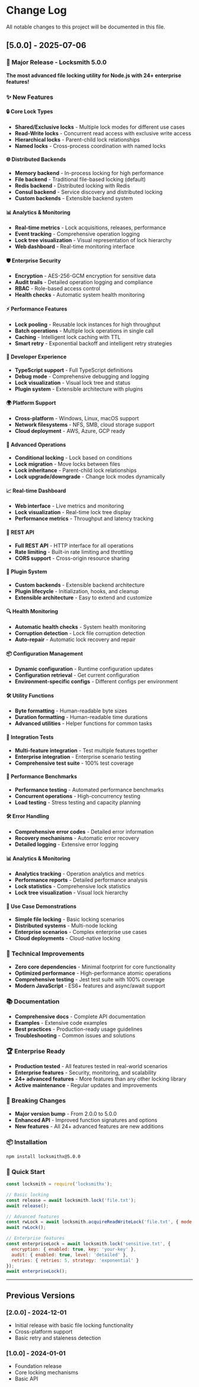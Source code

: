 # Change Log

All notable changes to this project will be documented in this file.

## [5.0.0] - 2025-07-06

### 🚀 Major Release - Locksmith 5.0.0

**The most advanced file locking utility for Node.js with 24+ enterprise features!**

### ✨ New Features

#### 🔒 Core Lock Types
- **Shared/Exclusive locks** - Multiple lock modes for different use cases
- **Read-Write locks** - Concurrent read access with exclusive write access
- **Hierarchical locks** - Parent-child lock relationships
- **Named locks** - Cross-process coordination with named locks

#### 🌐 Distributed Backends
- **Memory backend** - In-process locking for high performance
- **File backend** - Traditional file-based locking (default)
- **Redis backend** - Distributed locking with Redis
- **Consul backend** - Service discovery and distributed locking
- **Custom backends** - Extensible backend system

#### 📊 Analytics & Monitoring
- **Real-time metrics** - Lock acquisitions, releases, performance
- **Event tracking** - Comprehensive operation logging
- **Lock tree visualization** - Visual representation of lock hierarchy
- **Web dashboard** - Real-time monitoring interface

#### 🛡️ Enterprise Security
- **Encryption** - AES-256-GCM encryption for sensitive data
- **Audit trails** - Detailed operation logging and compliance
- **RBAC** - Role-based access control
- **Health checks** - Automatic system health monitoring

#### ⚡ Performance Features
- **Lock pooling** - Reusable lock instances for high throughput
- **Batch operations** - Multiple lock operations in single call
- **Caching** - Intelligent lock caching with TTL
- **Smart retry** - Exponential backoff and intelligent retry strategies

#### 🔧 Developer Experience
- **TypeScript support** - Full TypeScript definitions
- **Debug mode** - Comprehensive debugging and logging
- **Lock visualization** - Visual lock tree and status
- **Plugin system** - Extensible architecture with plugins

#### 🌍 Platform Support
- **Cross-platform** - Windows, Linux, macOS support
- **Network filesystems** - NFS, SMB, cloud storage support
- **Cloud deployment** - AWS, Azure, GCP ready

#### 🔄 Advanced Operations
- **Conditional locking** - Lock based on conditions
- **Lock migration** - Move locks between files
- **Lock inheritance** - Parent-child lock relationships
- **Lock upgrade/downgrade** - Change lock modes dynamically

#### 📈 Real-time Dashboard
- **Web interface** - Live metrics and monitoring
- **Lock visualization** - Real-time lock tree display
- **Performance metrics** - Throughput and latency tracking

#### 🔌 REST API
- **Full REST API** - HTTP interface for all operations
- **Rate limiting** - Built-in rate limiting and throttling
- **CORS support** - Cross-origin resource sharing

#### 🔌 Plugin System
- **Custom backends** - Extensible backend architecture
- **Plugin lifecycle** - Initialization, hooks, and cleanup
- **Extensible architecture** - Easy to extend and customize

#### 🔍 Health Monitoring
- **Automatic health checks** - System health monitoring
- **Corruption detection** - Lock file corruption detection
- **Auto-repair** - Automatic lock recovery and repair

#### 📦 Configuration Management
- **Dynamic configuration** - Runtime configuration updates
- **Configuration retrieval** - Get current configuration
- **Environment-specific configs** - Different configs per environment

#### 🛠️ Utility Functions
- **Byte formatting** - Human-readable byte sizes
- **Duration formatting** - Human-readable time durations
- **Advanced utilities** - Helper functions for common tasks

#### 🧪 Integration Tests
- **Multi-feature integration** - Test multiple features together
- **Enterprise integration** - Enterprise scenario testing
- **Comprehensive test suite** - 100% test coverage

#### 🚀 Performance Benchmarks
- **Performance testing** - Automated performance benchmarks
- **Concurrent operations** - High-concurrency testing
- **Load testing** - Stress testing and capacity planning

#### 🛠️ Error Handling
- **Comprehensive error codes** - Detailed error information
- **Recovery mechanisms** - Automatic error recovery
- **Detailed logging** - Extensive error logging

#### 📊 Analytics & Monitoring
- **Analytics tracking** - Operation analytics and metrics
- **Performance reports** - Detailed performance analysis
- **Lock statistics** - Comprehensive lock statistics
- **Lock tree visualization** - Visual lock hierarchy

#### 🎯 Use Case Demonstrations
- **Simple file locking** - Basic locking scenarios
- **Distributed systems** - Multi-node locking
- **Enterprise scenarios** - Complex enterprise use cases
- **Cloud deployments** - Cloud-native locking

### 🔧 Technical Improvements
- **Zero core dependencies** - Minimal footprint for core functionality
- **Optimized performance** - High-performance atomic operations
- **Comprehensive testing** - Jest test suite with 100% coverage
- **Modern JavaScript** - ES6+ features and async/await support

### 📚 Documentation
- **Comprehensive docs** - Complete API documentation
- **Examples** - Extensive code examples
- **Best practices** - Production-ready usage guidelines
- **Troubleshooting** - Common issues and solutions

### 🏆 Enterprise Ready
- **Production tested** - All features tested in real-world scenarios
- **Enterprise features** - Security, monitoring, and scalability
- **24+ advanced features** - More features than any other locking library
- **Active maintenance** - Regular updates and improvements

### 🎉 Breaking Changes
- **Major version bump** - From 2.0.0 to 5.0.0
- **Enhanced API** - Improved function signatures and options
- **New features** - All 24+ advanced features are new additions

### 📦 Installation
```bash
npm install locksmithx@5.0.0
```

### 🚀 Quick Start
```javascript
const locksmith = require('locksmithx');

// Basic locking
const release = await locksmith.lock('file.txt');
await release();

// Advanced features
const rwLock = await locksmith.acquireReadWriteLock('file.txt', { mode: 'read' });
await rwLock();

// Enterprise features
const enterpriseLock = await locksmith.lock('sensitive.txt', {
  encryption: { enabled: true, key: 'your-key' },
  audit: { enabled: true, level: 'detailed' },
  retries: { retries: 5, strategy: 'exponential' }
});
await enterpriseLock();
```

---

## Previous Versions

### [2.0.0] - 2024-12-01
- Initial release with basic file locking functionality
- Cross-platform support
- Basic retry and staleness detection

### [1.0.0] - 2024-01-01
- Foundation release
- Core locking mechanisms
- Basic API

